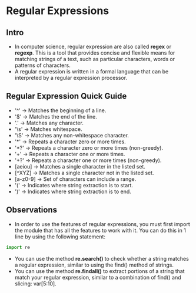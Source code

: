 # Regular Expressions

## Intro
* In computer science, regular expression are also called __regex__ or __regexp__. This is a tool that provides concise and flexible means for matching strings of a text, such as particular characters, words or patterns of characters.
* A regular expression is written in a formal language that can be interpreted by a regular expression processor.

## Regular Expression Quick Guide
* '^' -> Matches the beginning of a line.
* '$' -> Matches the end of the line.
* '.' -> Matches any character.
* '\s' -> Matches whitespace.
* '\S' -> Matches any non-whitespace character.
* '*' -> Repeats a character zero or more times.
* '*?' -> Repeats a character zero or more times (non-greedy).
* '+' -> Repeats a character one or more times.
* '+?' -> Repeats a character one or more times (non-greedy).
* [aeiou] -> Matches a single character in the listed set.
* [^XYZ] -> Matches a single character not in the listed set.
* [a-z0-9] -> Set of characters can include a range.
* '(' -> Indicates where string extraction is to start.
* ')' -> Indicates where string extraction is to end.

## Observations
* In order to use the features of regular expressions, you must first import the module that has all the features to work with it. You can do this in 1 line by using the following statement: 
```python
import re
```
* You can use the method __re.search()__ to check whether a string matches a regular expression, similar to using the find() method of strings.
* You can use the method __re.findall()__ to extract portions of a string that match your regular expression, similar to a combination of find() and slicing: var[5:10].
